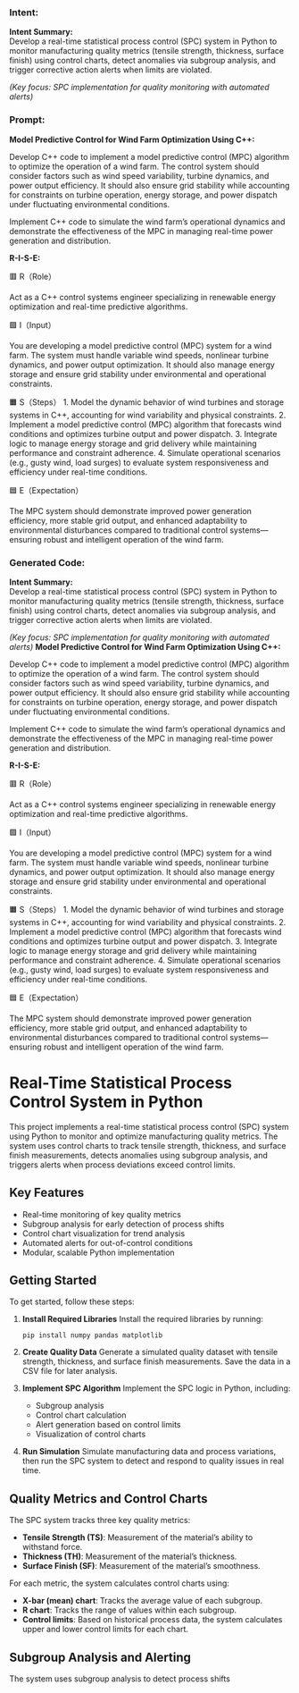 ### Intent:
**Intent Summary:**  
Develop a real-time statistical process control (SPC) system in Python to monitor manufacturing quality metrics (tensile strength, thickness, surface finish) using control charts, detect anomalies via subgroup analysis, and trigger corrective action alerts when limits are violated.  

*(Key focus: SPC implementation for quality monitoring with automated alerts)*

### Prompt:
**Model Predictive Control for Wind Farm Optimization Using C++:**

Develop C++ code to implement a model predictive control (MPC) algorithm to optimize the operation of a wind farm. The control system should consider factors such as wind speed variability, turbine dynamics, and power output efficiency. It should also ensure grid stability while accounting for constraints on turbine operation, energy storage, and power dispatch under fluctuating environmental conditions.

Implement C++ code to simulate the wind farm’s operational dynamics and demonstrate the effectiveness of the MPC in managing real-time power generation and distribution.

**R-I-S-E:**

🟥 R（Role）

Act as a C++ control systems engineer specializing in renewable energy optimization and real-time predictive algorithms.

🟩 I（Input）

You are developing a model predictive control (MPC) system for a wind farm. The system must handle variable wind speeds, nonlinear turbine dynamics, and power output optimization. It should also manage energy storage and ensure grid stability under environmental and operational constraints.

🟧 S（Steps）
	1.	Model the dynamic behavior of wind turbines and storage systems in C++, accounting for wind variability and physical constraints.
	2.	Implement a model predictive control (MPC) algorithm that forecasts wind conditions and optimizes turbine output and power dispatch.
	3.	Integrate logic to manage energy storage and grid delivery while maintaining performance and constraint adherence.
	4.	Simulate operational scenarios (e.g., gusty wind, load surges) to evaluate system responsiveness and efficiency under real-time conditions.

🟦 E（Expectation）

The MPC system should demonstrate improved power generation efficiency, more stable grid output, and enhanced adaptability to environmental disturbances compared to traditional control systems—ensuring robust and intelligent operation of the wind farm.

### Generated Code:
**Intent Summary:**  
Develop a real-time statistical process control (SPC) system in Python to monitor manufacturing quality metrics (tensile strength, thickness, surface finish) using control charts, detect anomalies via subgroup analysis, and trigger corrective action alerts when limits are violated.  

*(Key focus: SPC implementation for quality monitoring with automated alerts)*
**Model Predictive Control for Wind Farm Optimization Using C++:**

Develop C++ code to implement a model predictive control (MPC) algorithm to optimize the operation of a wind farm. The control system should consider factors such as wind speed variability, turbine dynamics, and power output efficiency. It should also ensure grid stability while accounting for constraints on turbine operation, energy storage, and power dispatch under fluctuating environmental conditions.

Implement C++ code to simulate the wind farm’s operational dynamics and demonstrate the effectiveness of the MPC in managing real-time power generation and distribution.

**R-I-S-E:**

🟥 R（Role）

Act as a C++ control systems engineer specializing in renewable energy optimization and real-time predictive algorithms.

🟩 I（Input）

You are developing a model predictive control (MPC) system for a wind farm. The system must handle variable wind speeds, nonlinear turbine dynamics, and power output optimization. It should also manage energy storage and ensure grid stability under environmental and operational constraints.

🟧 S（Steps）
	1.	Model the dynamic behavior of wind turbines and storage systems in C++, accounting for wind variability and physical constraints.
	2.	Implement a model predictive control (MPC) algorithm that forecasts wind conditions and optimizes turbine output and power dispatch.
	3.	Integrate logic to manage energy storage and grid delivery while maintaining performance and constraint adherence.
	4.	Simulate operational scenarios (e.g., gusty wind, load surges) to evaluate system responsiveness and efficiency under real-time conditions.

🟦 E（Expectation）

The MPC system should demonstrate improved power generation efficiency, more stable grid output, and enhanced adaptability to environmental disturbances compared to traditional control systems—ensuring robust and intelligent operation of the wind farm.
# Real-Time Statistical Process Control System in Python

This project implements a real-time statistical process control (SPC) system using Python to monitor and optimize manufacturing quality metrics. The system uses control charts to track tensile strength, thickness, and surface finish measurements, detects anomalies using subgroup analysis, and triggers alerts when process deviations exceed control limits.

## Key Features

* Real-time monitoring of key quality metrics
* Subgroup analysis for early detection of process shifts
* Control chart visualization for trend analysis
* Automated alerts for out-of-control conditions
* Modular, scalable Python implementation

## Getting Started

To get started, follow these steps:

1. **Install Required Libraries**
   Install the required libraries by running:
   ```
   pip install numpy pandas matplotlib
   ```

2. **Create Quality Data**
   Generate a simulated quality dataset with tensile strength, thickness, and surface finish measurements. Save the data in a CSV file for later analysis.

3. **Implement SPC Algorithm**
   Implement the SPC logic in Python, including:
   - Subgroup analysis
   - Control chart calculation
   - Alert generation based on control limits
   - Visualization of control charts

4. **Run Simulation**
   Simulate manufacturing data and process variations, then run the SPC system to detect and respond to quality issues in real time.

## Quality Metrics and Control Charts

The SPC system tracks three key quality metrics:

* **Tensile Strength (TS)**: Measurement of the material’s ability to withstand force.
* **Thickness (TH)**: Measurement of the material’s thickness.
* **Surface Finish (SF)**: Measurement of the material’s smoothness.

For each metric, the system calculates control charts using:

* **X-bar (mean) chart**: Tracks the average value of each subgroup.
* **R chart**: Tracks the range of values within each subgroup.
* **Control limits**: Based on historical process data, the system calculates upper and lower control limits for each chart.

## Subgroup Analysis and Alerting

The system uses subgroup analysis to detect process shifts
